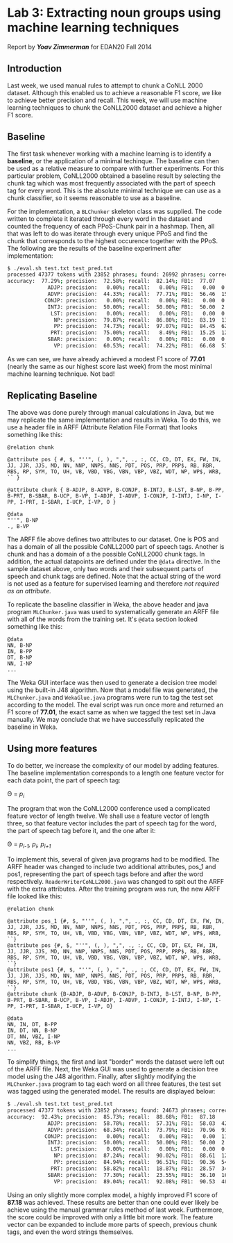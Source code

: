Lab 3: Extracting noun groups using machine learning techniques
===============================================================
Report by ***Yoav Zimmerman*** for EDAN20 Fall 2014

Introduction
------------

Last week, we used manual rules to attempt to chunk a CoNLL 2000 dataset. Although this enabled us to achieve a reasonable F1 score, we like to achieve better precision and recall. This week, we will use machine learning techniques to chunk the CoNLL2000 dataset and achieve a higher F1 score.

Baseline
--------

The first task whenever working with a machine learning is to identify a **baseline**, or the application of a minimal techinque. The baseline can then be used as a relative measure to compare with further experiments. For this particular problem, CoNLL2000 obtained a baseline result by selecting the chunk tag which was most frequently associated with the part of speech tag for every word. This is the absolute minimal technique we can use as a chunk classifier, so it seems reasonable to use as a baseline.

For the implementation, a `BLChunker` skeleton class was supplied. The code written to complete it iterated through every word in the dataset and counted the frequency of each PPoS-Chunk pair in a hashmap. Then, all that was left to do was iterate through every unique PPoS and find the chunk that corresponds to the highest occurence together with the PPoS. The following are the results of the baseline experiment after implementation:

```bash
$ ./eval.sh test.txt test_pred.txt
processed 47377 tokens with 23852 phrases; found: 26992 phrases; correct: 19592.
accuracy:  77.29%; precision:  72.58%; recall:  82.14%; FB1:  77.07
             ADJP: precision:   0.00%; recall:   0.00%; FB1:   0.00  0
             ADVP: precision:  44.33%; recall:  77.71%; FB1:  56.46  1518
            CONJP: precision:   0.00%; recall:   0.00%; FB1:   0.00  0
             INTJ: precision:  50.00%; recall:  50.00%; FB1:  50.00  2
              LST: precision:   0.00%; recall:   0.00%; FB1:   0.00  0
               NP: precision:  79.87%; recall:  86.80%; FB1:  83.19  13500
               PP: precision:  74.73%; recall:  97.07%; FB1:  84.45  6249
              PRT: precision:  75.00%; recall:   8.49%; FB1:  15.25  12
             SBAR: precision:   0.00%; recall:   0.00%; FB1:   0.00  0
               VP: precision:  60.53%; recall:  74.22%; FB1:  66.68  5711
```

As we can see, we have already achieved a modest F1 score of **77.01** (nearly the same as our highest score last week) from the most minimal machine learning technique. Not bad!

Replicating Baseline
--------------------

The above was done purely through manual calculations in Java, but we may replicate the same implementation and results in Weka. To do this, we use a header file in ARFF (Attribute Relation File Format) that looks something like this:

```
@relation chunk

@attribute pos { #, $, "''", (, ), ",", ., :, CC, CD, DT, EX, FW, IN, JJ, JJR, JJS, MD, NN, NNP, NNPS, NNS, PDT, POS, PRP, PRP$, RB, RBR, RBS, RP, SYM, TO, UH, VB, VBD, VBG, VBN, VBP, VBZ, WDT, WP, WP$, WRB, `` }

@attribute chunk { B-ADJP, B-ADVP, B-CONJP, B-INTJ, B-LST, B-NP, B-PP, B-PRT, B-SBAR, B-UCP, B-VP, I-ADJP, I-ADVP, I-CONJP, I-INTJ, I-NP, I-PP, I-PRT, I-SBAR, I-UCP, I-VP, O }

@data
"''", B-NP
., B-VP
```

The ARFF file above defines two attributes to our dataset. One is POS and has a domain of all the possible CoNLL2000 part of speech tags. Another is chunk and has a domain of a the possible CoNLL2000 chunk tags. In addition, the actual datapoints are defined under the `@data` directive. In the sample dataset above, only two words and their subsequent parts of speech and chunk tags are defined. Note that the actual string of the word is not used as a feature for supervised learning and therefore _not required as an attribute_.

To replicate the baseline classifier in Weka, the above header and java program `MLChunker.java` was used to systematically generate an ARFF file with all of the words from the training set. It's `@data` section looked something like this:

```
@data
NN, B-NP
IN, B-PP
DT, B-NP
NN, I-NP
...
```

The Weka GUI interface was then used to generate a decision tree model using the built-in J48 algorithm. Now that a model file was generated, the `MLChunker.java` and `WekaGlue.java` programs were run to tag the test set according to the model. The eval script was run once more and returned an F1 score of **77.01**, the exact same as when we tagged the test set in Java manually. We may conclude that we have successfully replicated the baseline in Weka.

Using more features
-------------------

To do better, we increase the complexity of our model by adding features. The baseline implementation corresponds to a length one feature vector for each data point, the part of speech tag: 

Θ = _p<sub>i</sub>_

The program that won the CoNLL2000 conference used a complicated feature vector of length twelve. We shall use a feature vector of length three, so that feature vector includes the part of speech tag for the word, the part of speech tag before it, and the one after it:

Θ = _p<sub>i-1</sub>, p<sub>i</sub>, p<sub>i+1</sub>_

To implement this, several of given java programs had to be modified. The ARFF header was changed to include two additional attributes, pos_1 and pos1, representing the part of speech tags before and after the word respectively. `ReaderWriterCoNLL2000.java` was changed to spit out the ARFF with the extra attributes. After the training program was run, the new ARFF file looked like this:

```
@relation chunk

@attribute pos_1 {#, $, "''", (, ), ",", ., :, CC, CD, DT, EX, FW, IN, JJ, JJR, JJS, MD, NN, NNP, NNPS, NNS, PDT, POS, PRP, PRP$, RB, RBR, RBS, RP, SYM, TO, UH, VB, VBD, VBG, VBN, VBP, VBZ, WDT, WP, WP$, WRB, ``}
@attribute pos {#, $, "''", (, ), ",", ., :, CC, CD, DT, EX, FW, IN, JJ, JJR, JJS, MD, NN, NNP, NNPS, NNS, PDT, POS, PRP, PRP$, RB, RBR, RBS, RP, SYM, TO, UH, VB, VBD, VBG, VBN, VBP, VBZ, WDT, WP, WP$, WRB, ``}
@attribute pos1 {#, $, "''", (, ), ",", ., :, CC, CD, DT, EX, FW, IN, JJ, JJR, JJS, MD, NN, NNP, NNPS, NNS, PDT, POS, PRP, PRP$, RB, RBR, RBS, RP, SYM, TO, UH, VB, VBD, VBG, VBN, VBP, VBZ, WDT, WP, WP$, WRB, ``}
@attribute chunk {B-ADJP, B-ADVP, B-CONJP, B-INTJ, B-LST, B-NP, B-PP, B-PRT, B-SBAR, B-UCP, B-VP, I-ADJP, I-ADVP, I-CONJP, I-INTJ, I-NP, I-PP, I-PRT, I-SBAR, I-UCP, I-VP, O}

@data
NN, IN, DT, B-PP
IN, DT, NN, B-NP
DT, NN, VBZ, I-NP
NN, VBZ, RB, B-VP
...
```

To simplify things, the first and last "border" words the dataset were left out of the ARFF file. Next, the Weka GUI was used to generate a decision tree model using the J48 algorithm. Finally, after slightly modifying the `MLChunker.java` program to tag each word on all three features, the test set was tagged using the generated model. The results are displayed below:

```bash
$ ./eval.sh test.txt test_pred.txt
processed 47377 tokens with 23852 phrases; found: 24673 phrases; correct: 21151.
accuracy:  92.43%; precision:  85.73%; recall:  88.68%; FB1:  87.18
             ADJP: precision:  58.78%; recall:  57.31%; FB1:  58.03  427
             ADVP: precision:  68.34%; recall:  73.79%; FB1:  70.96  935
            CONJP: precision:   0.00%; recall:   0.00%; FB1:   0.00  11
             INTJ: precision:  50.00%; recall:  50.00%; FB1:  50.00  2
              LST: precision:   0.00%; recall:   0.00%; FB1:   0.00  0
               NP: precision:  87.24%; recall:  90.02%; FB1:  88.61  12818
               PP: precision:  84.94%; recall:  96.51%; FB1:  90.36  5466
              PRT: precision:  58.82%; recall:  18.87%; FB1:  28.57  34
             SBAR: precision:  77.30%; recall:  23.55%; FB1:  36.10  163
               VP: precision:  89.04%; recall:  92.08%; FB1:  90.53  4817
```

Using an only slightly more complex model, a highly improved F1 score of **87.18** was achieved. These results are better than one could ever likely be achieve using the manual grammar rules method of last week. Furthermore, the score could be improved with only a little bit more work. The feature vector can be expanded to include more parts of speech, previous chunk tags, and even the word strings themselves.

